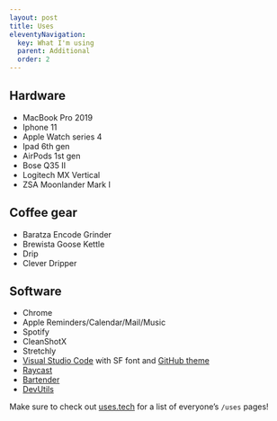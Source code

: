 ```yaml
---
layout: post
title: Uses
eleventyNavigation:
  key: What I'm using
  parent: Additional
  order: 2
---
```


## Hardware

- MacBook Pro 2019
- Iphone 11
- Apple Watch series 4
- Ipad 6th gen
- AirPods 1st gen
- Bose Q35 II
- Logitech MX Vertical
- ZSA Moonlander Mark I

## Coffee gear

- Baratza Encode Grinder
- Brewista Goose Kettle
- Drip
- Clever Dripper

## Software

- Chrome
- Apple Reminders/Calendar/Mail/Music
- Spotify
- CleanShotX
- Stretchly
- [Visual Studio Code](https://code.visualstudio.com) with SF font and [GitHub theme](https://marketplace.visualstudio.com/items?itemName=GitHub.github-vscode-theme)
- [Raycast](https://www.raycast.com)
- [Bartender](https://www.macbartender.com)
- [DevUtils](https://devutils.com)

Make sure to check out [uses.tech](https://uses.tech/) for a list of everyone’s `/uses` pages!
